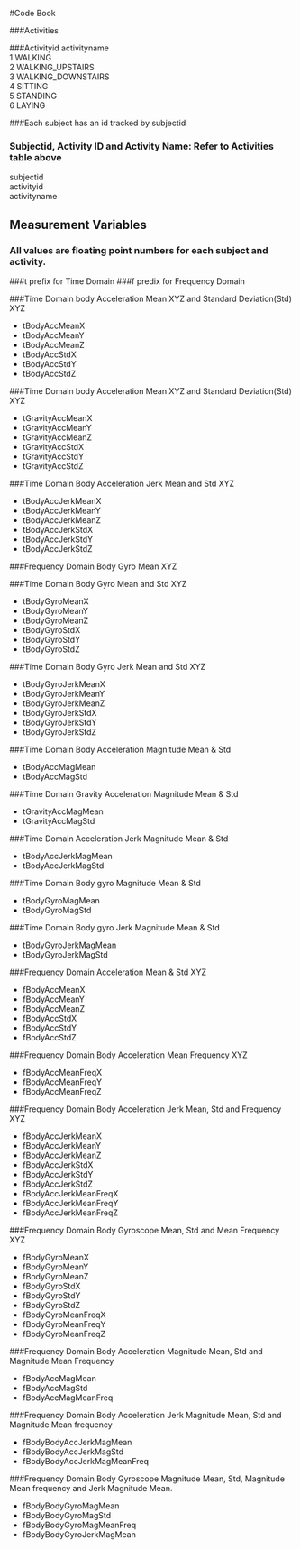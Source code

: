 #Code Book

###Activities

###Activityid       activityname  
1 		 WALKING  
2 		 WALKING_UPSTAIRS  
3 		 WALKING_DOWNSTAIRS  
4 		 SITTING  
5 		 STANDING  
6 		 LAYING  

###Each subject has an id tracked by subjectid

### Subjectid, Activity ID and Activity Name: Refer to Activities table above
subjectid   
activityid                   
activityname 

## Measurement Variables
### All values are floating point numbers for each subject and activity.

###t prefix for Time Domain
###f predix for Frequency Domain

###Time Domain body Acceleration Mean XYZ and Standard Deviation(Std) XYZ              
- tBodyAccMeanX               
- tBodyAccMeanY                
- tBodyAccMeanZ                
- tBodyAccStdX                
- tBodyAccStdY                
- tBodyAccStdZ

###Time Domain body Acceleration Mean XYZ and Standard Deviation(Std) XYZ              

- tGravityAccMeanX  
- tGravityAccMeanY  
- tGravityAccMeanZ  
- tGravityAccStdX              
- tGravityAccStdY                
- tGravityAccStdZ              

###Time Domain Body Acceleration Jerk Mean and Std XYZ

- tBodyAccJerkMeanX           
- tBodyAccJerkMeanY            
- tBodyAccJerkMeanZ            
- tBodyAccJerkStdX             
- tBodyAccJerkStdY            
- tBodyAccJerkStdZ 


###Frequency Domain Body Gyro Mean  XYZ
            

###Time Domain Body Gyro Mean and Std XYZ
- tBodyGyroMeanX               
- tBodyGyroMeanY               
- tBodyGyroMeanZ              
- tBodyGyroStdX                
- tBodyGyroStdY                
- tBodyGyroStdZ                

###Time Domain Body Gyro Jerk Mean and Std XYZ
- tBodyGyroJerkMeanX          
- tBodyGyroJerkMeanY           
- tBodyGyroJerkMeanZ           
- tBodyGyroJerkStdX            
- tBodyGyroJerkStdY           
- tBodyGyroJerkStdZ            


###Time Domain Body Acceleration Magnitude Mean & Std 
- tBodyAccMagMean              
- tBodyAccMagStd 

###Time Domain Gravity  Acceleration Magnitude Mean & Std 
- tGravityAccMagMean          
- tGravityAccMagStd            

###Time Domain  Acceleration Jerk Magnitude Mean & Std 
- tBodyAccJerkMagMean          
- tBodyAccJerkMagStd 

###Time Domain  Body gyro  Magnitude Mean & Std 
- tBodyGyroMagMean            
- tBodyGyroMagStd              

###Time Domain  Body gyro Jerk Magnitude Mean & Std 
- tBodyGyroJerkMagMean         
- tBodyGyroJerkMagStd          

###Frequency  Domain Acceleration  Mean & Std  XYZ
- fBodyAccMeanX               
- fBodyAccMeanY                
- fBodyAccMeanZ                
- fBodyAccStdX                 
- fBodyAccStdY                
- fBodyAccStdZ                 

###Frequency  Domain Body Acceleration  Mean Frequency  XYZ
- fBodyAccMeanFreqX            
- fBodyAccMeanFreqY            
- fBodyAccMeanFreqZ   
        
###Frequency  Domain Body Acceleration Jerk  Mean, Std and Frequency  XYZ
- fBodyAccJerkMeanX            
- fBodyAccJerkMeanY            
- fBodyAccJerkMeanZ            
- fBodyAccJerkStdX            
- fBodyAccJerkStdY             
- fBodyAccJerkStdZ             
- fBodyAccJerkMeanFreqX        
- fBodyAccJerkMeanFreqY       
- fBodyAccJerkMeanFreqZ        

###Frequency  Domain Body Gyroscope  Mean, Std and Mean Frequency  XYZ
- fBodyGyroMeanX               
- fBodyGyroMeanY               
- fBodyGyroMeanZ              
- fBodyGyroStdX                
- fBodyGyroStdY                
- fBodyGyroStdZ                
- fBodyGyroMeanFreqX          
- fBodyGyroMeanFreqY           
- fBodyGyroMeanFreqZ           

###Frequency Domain Body Acceleration Magnitude  Mean, Std and Magnitude Mean Frequency
- fBodyAccMagMean              
- fBodyAccMagStd              
- fBodyAccMagMeanFreq          

###Frequency Domain  Body Acceleration Jerk Magnitude Mean, Std and Magnitude Mean frequency 
- fBodyBodyAccJerkMagMean      
- fBodyBodyAccJerkMagStd       
- fBodyBodyAccJerkMagMeanFreq 

###Frequency Domain  Body Gyroscope   Magnitude Mean, Std,  Magnitude Mean frequency  and Jerk Magnitude Mean.
- fBodyBodyGyroMagMean         
- fBodyBodyGyroMagStd          
- fBodyBodyGyroMagMeanFreq     
- fBodyBodyGyroJerkMagMean    
